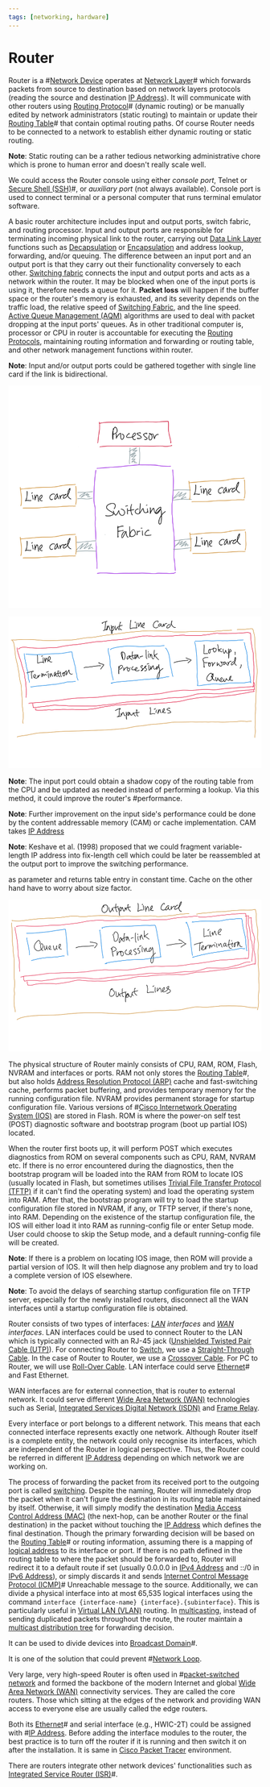 ```yaml
---
tags: [networking, hardware]
---
```


# Router

Router is a #[Network Device](202207051821.md) operates at
[Network Layer](202206131702.md)# which forwards packets from source to destination
based on network layers protocols (reading the source and destination
[IP Address](202206281021.md)). It will communicate with other routers using
[Routing Protocol](202207061815.md)# (dynamic routing) or be manually edited by
network administrators (static routing) to maintain or update their
[Routing Table](202210112056.md)# that contain optimal routing paths. Of course
Router needs to be connected to a network to establish either dynamic routing or
static routing.

**Note**: Static routing can be a rather tedious networking administrative chore
which is prone to human error and doesn't really scale well.

We could access the Router console using either *console port*, Telnet or
[Secure Shell (SSH)](202205191908.md)#, or *auxiliary port* (not always
available). Console port is used to connect terminal or a personal computer that
runs terminal emulator software.

A basic router architecture includes input and output ports, switch fabric, and
routing processor. Input and output ports are responsible for terminating
incoming physical link to the router, carrying out [Data Link Layer](202206131651.md)
functions such as [Decapsulation](202210012048.md) or
[Encapsulation](202210012046.md) and address lookup, forwarding, and/or queuing.
The difference between an input port and an output port is that they carry out
their functionality conversely to each other. [Switching fabric](202308170928.md)
connects the input and output ports and acts as a network within the router. It
may be blocked when one of the input ports is using it, therefore needs a queue
for it. **Packet loss** will happen if the buffer space or the router's memory is
exhausted, and its severity depends on the traffic load, the relative speed of
[Switching Fabric](202308170928.md), and the line speed. [Active Queue Management (AQM)](202310101919.md)
algorithms are used to deal with packet dropping at the input ports' queues. As
in other traditional computer is, processor or CPU in router is accountable for
executing the [Routing Protocols](202207061815.md), maintaining routing
information and forwarding or routing table, and other network management
functions within router.

**Note**: Input and/or output ports could be gathered together with single line
card if the link is bidirectional.

![Router architecture](./pic/router-architecture.png)

![Input line card](./pic/router-input-line-card.png)

**Note**: The input port could obtain a shadow copy of the routing table from
the CPU and be updated as needed instead of performing a lookup. Via this
method, it could improve the router's #performance.

**Note**: Further improvement on the input side's performance could be done by
the content addressable memory (CAM) or cache implementation. CAM takes [IP Address](202206281021.md)

**Note**: Keshave et al. (1998) proposed that we could fragment variable-length
IP address into fix-length cell which could be later be reassembled at the
output port to improve the switching performance.

as parameter and returns table entry in constant time. Cache on the other hand
have to worry about size factor.

![Input line card](./pic/router-output-line-card.png)

The physical structure of Router mainly consists of CPU, RAM, ROM, Flash, NVRAM
and interfaces or ports. RAM not only stores the [Routing Table](202210112056.md)#,
but also holds [Address Resolution Protocol (ARP)](202209301002.md) cache and
fast-switching cache, performs packet buffering, and provides temporary memory
for the running configuration file. NVRAM provides permanent storage for startup
configuration file. Various versions of #[Cisco Internetwork Operating System (IOS)](202210012232.md)
are stored in Flash. ROM is where the power-on self test (POST) diagnostic
software and bootstrap program (boot up partial IOS) located.

When the router first boots up, it will perform POST which executes diagnostics
from ROM on several components such as CPU, RAM, NVRAM etc. If there is no error
encountered during the diagnostics, then the bootstrap program will be loaded
into the RAM from ROM to locate IOS (usually located in Flash, but sometimes
utilises [Trivial File Transfer Protocol (TFTP)](202303021112.md) if it can't
find the operating system) and load the operating system into RAM. After that,
the bootstrap program will try to load the startup configuration file stored in
NVRAM, if any, or TFTP server, if there's none, into RAM. Depending on the
existence of the startup configuration file, the IOS will either load it into
RAM as running-config file or enter Setup mode. User could choose to skip the
Setup mode, and a default running-config file will be created.

**Note**: If there is a problem on locating IOS image, then ROM will provide a
partial version of IOS. It will then help diagnose any problem and try to load
a complete version of IOS elsewhere.

**Note**: To avoid the delays of searching startup configuration file on TFTP
server, especially for the newly installed routers, disconnect all the WAN
interfaces until a startup configuration file is obtained.

Router consists of two types of interfaces: *[LAN](202207051554.md) interfaces*
and *[WAN](202207150833.md) interfaces*. LAN interfaces could be used to connect
Router to the LAN which is typically connected with an RJ-45 jack
([Unshielded Twisted Pair Cable (UTP)](202210111822.md)). For connecting Router
to [Switch](202207051907.md), we use a [Straight-Through Cable](202210111828.md).
In the case of Router to Router, we use a [Crossover Cable](202210111835.md).
For PC to Router, we will use [Roll-Over Cable](202210111839.md). LAN interface
could serve [Ethernet](202207051550.md)# and Fast Ethernet.

WAN interfaces are for external connection, that is router to external network.
It could serve different [Wide Area Network (WAN)](202207150833.md) technologies
such as Serial, [Integrated Services Digital Network (ISDN)](202208311145.md)
and [Frame Relay](202208291308.md).

Every interface or port belongs to a different network. This means that each
connected interface represents exactly one network. Although Router itself is a
complete entity, the network could only recognise its interfaces, which are
independent of the Router in logical perspective. Thus, the Router could be
referred in different [IP Address](202206281021.md) depending on which network
we are working on.

The process of forwarding the packet from its received port to the outgoing port
is called [switching](202207051907.md). Despite the naming, Router will
immediately drop the packet when it can't figure the destination in its routing
table maintained by itself. Otherwise, it will simply modify the destination
[Media Access Control Address (MAC)](202206151451.md) (the next-hop, can be another
Router or the final destination) in the packet without touching the
[IP Address](202206281021.md) which defines the final destination. Though the
primary forwarding decision will be based on the [Routing Table](202210112056.md)#
or routing information, assuming there is a mapping of [logical address](202206281021.md)
to its interface or port. If there is no path defined in the routing table to
where the packet should be forwarded to, Router will redirect it to a default
route if set (usually 0.0.0.0 in [IPv4 Address](202206151453.md) and ::/0 in
[IPv6 Address](202206281129.md)), or simply discards it and sends
[Internet Control Message Protocol (ICMP)](202209270927.md)# Unreachable message
to the source. Additionally, we can divide a physical interface into at most
65,535 logical interfaces using the command `interface {interface-name}
{interface}.{subinterface}`. This is particularly useful in [Virtual LAN (VLAN)](202207061741.md)
routing. In [multicasting](202302201639.md), instead of sending duplicated
packets throughout the route, the router maintain a [multicast distribution tree](202302201821.md)
for forwarding decision.

It can be used to divide devices into [Broadcast Domain](202207061732.md)#.

It is one of the solution that could prevent #[Network Loop](202207081644.md).

Very large, very high-speed Router is often used in
#[packet-switched network](202207150848.md) and formed the backbone of the modern
Internet and global [Wide Area Network (WAN)](202207150833.md) connectivity
services. They are called the core routers. Those which sitting at the edges of
the network and providing WAN access to everyone else are usually called the
edge routers.

Both its [Ethernet](202207051550.md)# and serial interface (e.g., HWIC-2T) could
be assigned with #[IP Address](202206281021.md). Before adding the interface
modules to the router, the best practice is to turn off the router if it is
running and then switch it on after the installation. It is same in
[Cisco Packet Tracer](202210132259.md) environment.

There are routers integrate other network devices' functionalities such as
[Integrated Service Router (ISR)](202210012057.md)#.

